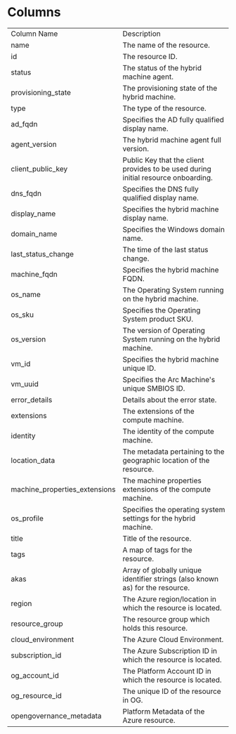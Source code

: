 # Columns  

<table>
	<tr><td>Column Name</td><td>Description</td></tr>
	<tr><td>name</td><td>The name of the resource.</td></tr>
	<tr><td>id</td><td>The resource ID.</td></tr>
	<tr><td>status</td><td>The status of the hybrid machine agent.</td></tr>
	<tr><td>provisioning_state</td><td>The provisioning state of the hybrid machine.</td></tr>
	<tr><td>type</td><td>The type of the resource.</td></tr>
	<tr><td>ad_fqdn</td><td>Specifies the AD fully qualified display name.</td></tr>
	<tr><td>agent_version</td><td>The hybrid machine agent full version.</td></tr>
	<tr><td>client_public_key</td><td>Public Key that the client provides to be used during initial resource onboarding.</td></tr>
	<tr><td>dns_fqdn</td><td>Specifies the DNS fully qualified display name.</td></tr>
	<tr><td>display_name</td><td>Specifies the hybrid machine display name.</td></tr>
	<tr><td>domain_name</td><td>Specifies the Windows domain name.</td></tr>
	<tr><td>last_status_change</td><td>The time of the last status change.</td></tr>
	<tr><td>machine_fqdn</td><td>Specifies the hybrid machine FQDN.</td></tr>
	<tr><td>os_name</td><td>The Operating System running on the hybrid machine.</td></tr>
	<tr><td>os_sku</td><td>Specifies the Operating System product SKU.</td></tr>
	<tr><td>os_version</td><td>The version of Operating System running on the hybrid machine.</td></tr>
	<tr><td>vm_id</td><td>Specifies the hybrid machine unique ID.</td></tr>
	<tr><td>vm_uuid</td><td>Specifies the Arc Machine&#39;s unique SMBIOS ID.</td></tr>
	<tr><td>error_details</td><td>Details about the error state.</td></tr>
	<tr><td>extensions</td><td>The extensions of the compute machine.</td></tr>
	<tr><td>identity</td><td>The identity of the compute machine.</td></tr>
	<tr><td>location_data</td><td>The metadata pertaining to the geographic location of the resource.</td></tr>
	<tr><td>machine_properties_extensions</td><td>The machine properties extensions of the compute machine.</td></tr>
	<tr><td>os_profile</td><td>Specifies the operating system settings for the hybrid machine.</td></tr>
	<tr><td>title</td><td>Title of the resource.</td></tr>
	<tr><td>tags</td><td>A map of tags for the resource.</td></tr>
	<tr><td>akas</td><td>Array of globally unique identifier strings (also known as) for the resource.</td></tr>
	<tr><td>region</td><td>The Azure region/location in which the resource is located.</td></tr>
	<tr><td>resource_group</td><td>The resource group which holds this resource.</td></tr>
	<tr><td>cloud_environment</td><td>The Azure Cloud Environment.</td></tr>
	<tr><td>subscription_id</td><td>The Azure Subscription ID in which the resource is located.</td></tr>
	<tr><td>og_account_id</td><td>The Platform Account ID in which the resource is located.</td></tr>
	<tr><td>og_resource_id</td><td>The unique ID of the resource in OG.</td></tr>
	<tr><td>opengovernance_metadata</td><td>Platform Metadata of the Azure resource.</td></tr>
</table>